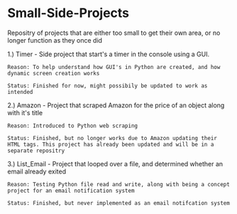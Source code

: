# Small-Side-Projects
Repositry of projects that are either too small to get their own area, or no longer function as they once did


1.) Timer - Side project that start's a timer in the console using a GUI.

    Reason: To help understand how GUI's in Python are created, and how dynamic screen creation works
    
    Status: Finished for now, might possibily be updated to work as intended

2.) Amazon - Project that scraped Amazon for the price of an object along with it's title
    
    Reason: Introduced to Python web scraping
    
    Status: Finished, but no longer works due to Amazon updating their HTML tags. This project has already been updated and will be in a separate repositry
    
3.) List_Email - Project that looped over a file, and determined whether an email already exited
    
    Reason: Testing Python file read and write, along with being a concept project for an email notification system
    
    Status: Finished, but never implemented as an email notifcation system
